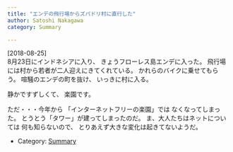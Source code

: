 ```yaml
---
title: "エンデの飛行場からズパドリ村に直行した"
author: Satoshi Nakagawa
category: Summary

---
```


[2018-08-25]  
 8月23日にインドネシアに入り、
きょうフローレス島エンデに入った。
飛行場には村から若者が二人迎えにきてくれている。
かれらのバイクに乗せてもらう。
喧騒のエンデの町を抜け、
いっきに村に入る。

 静かですずしくて、
楽園です。

<!--more-->

 ただ・・・今年から
「インターネットフリーの楽園」では
なくなってしまった。
とうとう「タワー」が建ってしまったのだ。
ま、大人たちはネットについては
何も知らないので、
とりあえず大きな変化は起きてないようだ。

- Category: [Summary](/categories.html#Summary)

